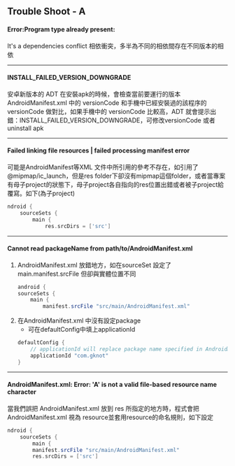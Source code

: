 
## Trouble Shoot - A

#### Error:Program type already present:
It's a dependencies conflict 相依衝突，多半為不同的相依間存在不同版本的相依

---------------------------------------------------------
#### INSTALL_FAILED_VERSION_DOWNGRADE
安卓新版本的 ADT 在安裝apk的時候，會檢查當前要運行的版本 AndroidManifest.xml 中的 versionCode 和手機中已經安裝過的該程序的 versionCode 做對比，如果手機中的 versionCode 比較高，ADT 就會提示出錯：INSTALL_FAILED_VERSION_DOWNGRADE，可修改versionCode 或者uninstall apk

---------------------------------------------------------
#### Failed linking file resources | failed processing manifest error
可能是AndroidManifest等XML 文件中所引用的參考不存在，如引用了@mipmap/ic_launch，但是res folder下卻沒有mipmap這個folder，或者當專案有母子project的狀態下，母子project各自指向的res位置出錯或者被子project給覆寫。如下(為子project)
```groovy
ndroid {  
	sourceSets {  
		main {  
			res.srcDirs = ['src']  
```

---------------------------------------------------------
#### Cannot read packageName from path/to/AndroidManifest.xml
1. AndroidManifest.xml 放錯地方，如在sourceSet 設定了 main.manifest.srcFile 但卻與實體位置不同
	```groovy
	android {  
	sourceSets {  
		main {  
			manifest.srcFile "src/main/AndroidManifest.xml"  
	```
3. 在AndroidManifest.xml 中沒有設定package
	- 可在defaultConfig中填上applicationId
	```groovy
	defaultConfig {  
		// applicationId will replace package name specified in AndroidManifest.xml  
		applicationId "com.gknot"  
	}
	```

---------------------------------------------------------
#### AndroidManifest.xml: Error: 'A' is not a valid file-based resource name character
當我們誤把 AndroidManifest.xml 放到 res 所指定的地方時，程式會把AndroidManifest.xml 視為 resource並套用resource的命名規則，如下設定
```groovy
ndroid {  
	sourceSets {  
		main {  
		manifest.srcFile "src/main/AndroidManifest.xml"  
		res.srcDirs = ['src']  
```
<!--stackedit_data:
eyJoaXN0b3J5IjpbMTIzOTQzMjI3NywtMTY0ODc3MDE0NF19
-->